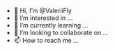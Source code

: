 - 👋 Hi, I’m @ValeriiFly
- 👀 I’m interested in ...
- 🌱 I’m currently learning ...
- 💞️ I’m looking to collaborate on ...
- 📫 How to reach me ...

<!---
ValeriiFly/ValeriiFly is a ✨ special ✨ repository because its `README.md` (this file) appears on your GitHub profile.
You can click the Preview link to take a look at your changes.
--->
